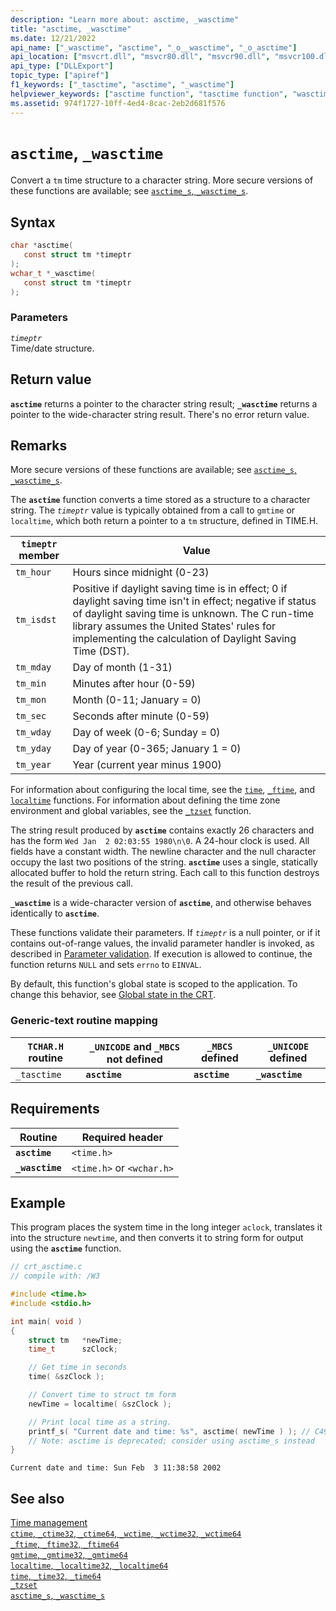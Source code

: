 ```yaml
---
description: "Learn more about: asctime, _wasctime"
title: "asctime, _wasctime"
ms.date: 12/21/2022
api_name: ["_wasctime", "asctime", "_o__wasctime", "_o_asctime"]
api_location: ["msvcrt.dll", "msvcr80.dll", "msvcr90.dll", "msvcr100.dll", "msvcr100_clr0400.dll", "msvcr110.dll", "msvcr110_clr0400.dll", "msvcr120.dll", "msvcr120_clr0400.dll", "ucrtbase.dll", "api-ms-win-crt-time-l1-1-0.dll"]
api_type: ["DLLExport"]
topic_type: ["apiref"]
f1_keywords: ["_tasctime", "asctime", "_wasctime"]
helpviewer_keywords: ["asctime function", "tasctime function", "wasctime function", "_tasctime function", "_wasctime function", "time structure conversion", "time, converting"]
ms.assetid: 974f1727-10ff-4ed4-8cac-2eb2d681f576
---
```

# `asctime`, `_wasctime`

Convert a `tm` time structure to a character string. More secure versions of these functions are available; see [`asctime_s`, `_wasctime_s`](asctime-s-wasctime-s.md).

## Syntax

```C
char *asctime(
   const struct tm *timeptr
);
wchar_t *_wasctime(
   const struct tm *timeptr
);
```

### Parameters

*`timeptr`*\
Time/date structure.

## Return value

**`asctime`** returns a pointer to the character string result; **`_wasctime`** returns a pointer to the wide-character string result. There's no error return value.

## Remarks

More secure versions of these functions are available; see [`asctime_s`, `_wasctime_s`](asctime-s-wasctime-s.md).

The **`asctime`** function converts a time stored as a structure to a character string. The *`timeptr`* value is typically obtained from a call to `gmtime` or `localtime`, which both return a pointer to a `tm` structure, defined in TIME.H.

| `timeptr` member | Value |
|---|---|
| `tm_hour` | Hours since midnight (0-23) |
| `tm_isdst` | Positive if daylight saving time is in effect; 0 if daylight saving time isn't in effect; negative if status of daylight saving time is unknown. The C run-time library assumes the United States' rules for implementing the calculation of Daylight Saving Time (DST). |
| `tm_mday` | Day of month (1-31) |
| `tm_min` | Minutes after hour (0-59) |
| `tm_mon` | Month (0-11; January = 0) |
| `tm_sec` | Seconds after minute (0-59) |
| `tm_wday` | Day of week (0-6; Sunday = 0) |
| `tm_yday` | Day of year (0-365; January 1 = 0) |
| `tm_year` | Year (current year minus 1900) |

For information about configuring the local time, see the [`time`](time-time32-time64.md), [`_ftime`](ftime-ftime32-ftime64.md), and [`localtime`](localtime-localtime32-localtime64.md) functions. For information about defining the time zone environment and global variables, see the [`_tzset`](tzset.md) function.

The string result produced by **`asctime`** contains exactly 26 characters and has the form `Wed Jan  2 02:03:55 1980\n\0`. A 24-hour clock is used. All fields have a constant width. The newline character and the null character occupy the last two positions of the string. **`asctime`** uses a single, statically allocated buffer to hold the return string. Each call to this function destroys the result of the previous call.

**`_wasctime`** is a wide-character version of **`asctime`**, and otherwise behaves identically to **`asctime`**.

These functions validate their parameters. If *`timeptr`* is a null pointer, or if it contains out-of-range values, the invalid parameter handler is invoked, as described in [Parameter validation](../parameter-validation.md). If execution is allowed to continue, the function returns `NULL` and sets `errno` to `EINVAL`.

By default, this function's global state is scoped to the application. To change this behavior, see [Global state in the CRT](../global-state.md).

### Generic-text routine mapping

| `TCHAR.H` routine | `_UNICODE` and `_MBCS` not defined | `_MBCS` defined | `_UNICODE` defined |
|---|---|---|---|
| `_tasctime` | **`asctime`** | **`asctime`** | **`_wasctime`** |

## Requirements

| Routine | Required header |
|---|---|
| **`asctime`** | `<time.h>` |
| **`_wasctime`** | `<time.h>` or `<wchar.h>` |

## Example

This program places the system time in the long integer `aclock`, translates it into the structure `newtime`, and then converts it to string form for output using the **`asctime`** function.

```C
// crt_asctime.c
// compile with: /W3

#include <time.h>
#include <stdio.h>

int main( void )
{
    struct tm   *newTime;
    time_t      szClock;

    // Get time in seconds
    time( &szClock );

    // Convert time to struct tm form
    newTime = localtime( &szClock );

    // Print local time as a string.
    printf_s( "Current date and time: %s", asctime( newTime ) ); // C4996
    // Note: asctime is deprecated; consider using asctime_s instead
}
```

```Output
Current date and time: Sun Feb  3 11:38:58 2002
```

## See also

[Time management](../time-management.md)\
[`ctime`, `_ctime32`, `_ctime64`, `_wctime`, `_wctime32`, `_wctime64`](ctime-ctime32-ctime64-wctime-wctime32-wctime64.md)\
[`_ftime`, `_ftime32`, `_ftime64`](ftime-ftime32-ftime64.md)\
[`gmtime`, `_gmtime32`, `_gmtime64`](gmtime-gmtime32-gmtime64.md)\
[`localtime`, `_localtime32`, `_localtime64`](localtime-localtime32-localtime64.md)\
[`time`, `_time32`, `_time64`](time-time32-time64.md)\
[`_tzset`](tzset.md)\
[`asctime_s`, `_wasctime_s`](asctime-s-wasctime-s.md)
